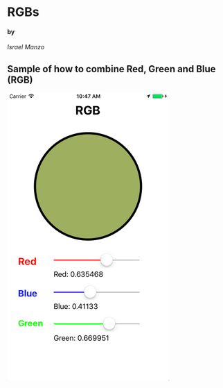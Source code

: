 # RGBs

#### by

*Israel Manzo*
## Sample of how to combine Red, Green and Blue (RGB)

![Alt Image Text](images/SSRGB.png)